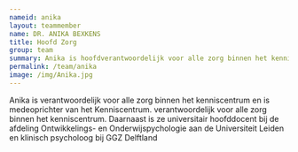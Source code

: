 ```yaml
---
nameid: anika
layout: teammember
name: DR. ANIKA BEXKENS
title: Hoofd Zorg
group: team
summary: Anika is hoofdverantwoordelijk voor alle zorg binnen het kenniscentrum en is medeoprichter van het Kenniscentrum. Daarnaast is ze universitair hoofddocent bij de afdeling Ontwikkelings- en Onderwijspychologie aan de Universiteit Leiden en klinisch psycholoog bij GGZ Delftland.
permalink: /team/anika
image: /img/Anika.jpg
---
```


Anika is verantwoordelijk voor alle zorg binnen het kenniscentrum en is medeoprichter van het Kenniscentrum. verantwoordelijk voor alle zorg binnen het kenniscentrum. Daarnaast is ze universitair hoofddocent bij de afdeling Ontwikkelings- en Onderwijspychologie aan de Universiteit Leiden en klinisch psycholoog bij GGZ Delftland
